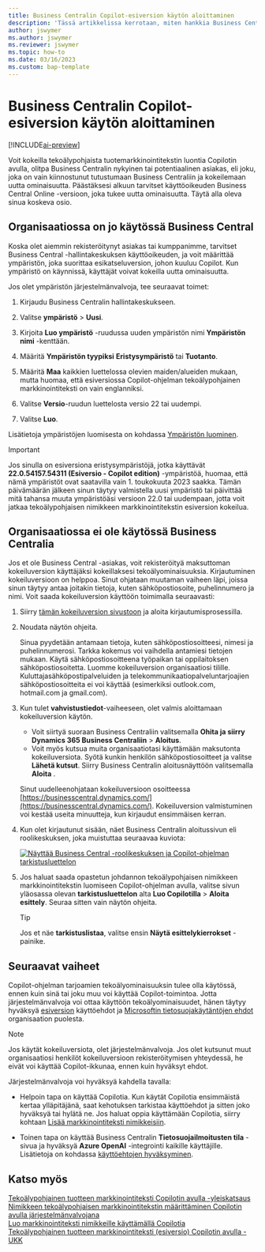 ```yaml
---
title: Business Centralin Copilot-esiversion käytön aloittaminen
description: 'Tässä artikkelissa kerrotaan, miten hankkia Business Central -ympäristö, jonka uudella tekoälyominaisuudella voi luoda tekstiehdotuksia nimike- ja tuotekuvauksille.'
author: jswymer
ms.author: jswymer
ms.reviewer: jswymer
ms.topic: how-to
ms.date: 03/16/2023
ms.custom: bap-template
---
```


# <a name="get-started-with-a-business-central-preview-version-for-copilot" />Business Centralin Copilot-esiversion käytön aloittaminen

[!INCLUDE[ai-preview](includes/ai-preview.md)]

Voit kokeilla tekoälypohjaista tuotemarkkinointitekstin luontia Copilotin avulla, olitpa Business Centralin nykyinen tai potentiaalinen asiakas, eli joku, joka on vain kiinnostunut tutustumaan Business Centraliin ja kokeilemaan uutta ominaisuutta. Päästäksesi alkuun tarvitset käyttöoikeuden Business Central Online -versioon, joka tukee uutta ominaisuutta. Täytä alla oleva sinua koskeva osio.

## <a name="your-organization-already-uses-business-central" />Organisaatiossa on jo käytössä Business Central

Koska olet aiemmin rekisteröitynyt asiakas tai kumppanimme, tarvitset Business Central -hallintakeskuksen käyttöoikeuden, ja voit määrittää ympäristön, joka suorittaa esikatseluversion, johon kuuluu Copilot. Kun ympäristö on käynnissä, käyttäjät voivat kokeilla uutta ominaisuutta.

Jos olet ympäristön järjestelmänvalvoja, tee seuraavat toimet:

1. Kirjaudu Business Centralin hallintakeskukseen.
2. Valitse **ympäristö** > **Uusi**.
3. Kirjoita **Luo ympäristö** -ruudussa uuden ympäristön nimi **Ympäristön nimi** -kenttään.
4. Määritä **Ympäristön tyypiksi** **Eristysympäristö** tai **Tuotanto**.
5. Määritä **Maa** kaikkien luettelossa olevien maiden/alueiden mukaan, mutta huomaa, että esiversiossa Copilot-ohjelman tekoälypohjainen markkinointiteksti on vain englanniksi.
6. Valitse **Versio**-ruudun luettelosta versio 22 tai uudempi.

   <!--
   > [!IMPORTANT]
   > You must use **22.0.54157.54311 (Preview - Copilot edition)** to experience Copilot.
   -->
7. Valitse **Luo**.  

Lisätietoja ympäristöjen luomisesta on kohdassa [Ympäristön luominen](/dynamics365/business-central/dev-itpro/administration/tenant-admin-center-environments#create-a-new-environment).

> [!IMPORTANT]
> Jos sinulla on esiversiona eristysympäristöjä, jotka käyttävät **22.0.54157.54311 (Esiversio - Copilot edition)** -ympäristöä, huomaa, että nämä ympäristöt ovat saatavilla vain 1. toukokuuta 2023 saakka. Tämän päivämäärän jälkeen sinun täytyy valmistella uusi ympäristö tai päivittää mitä tahansa muuta ympäristöäsi versioon 22.0 tai uudempaan, jotta voit jatkaa tekoälypohjaisen nimikkeen markkinointitekstin esiversion kokeilua.

## <a name="your-organization-doesnt-use-business-central" />Organisaatiossa ei ole käytössä Business Centralia

Jos et ole Business Central -asiakas, voit rekisteröityä maksuttoman kokeiluversion käyttäjäksi kokeillaksesi tekoälyominaisuuksia. Kirjautuminen kokeiluversioon on helppoa. Sinut ohjataan muutaman vaiheen läpi, joissa sinun täytyy antaa joitakin tietoja, kuten sähköpostiosoite, puhelinnumero ja nimi. Voit saada kokeiluversion käyttöön toimimalla seuraavasti:

1. Siirry [tämän kokeiluversion sivustoon](https://go.microsoft.com/fwlink/?linkid=2227167) ja aloita kirjautumisprosessilla.
2. Noudata näytön ohjeita.

   Sinua pyydetään antamaan tietoja, kuten sähköpostiosoitteesi, nimesi ja puhelinnumerosi. Tarkka kokemus voi vaihdella antamiesi tietojen mukaan. <!--But here are a couple important points to be aware of as you run through the sign-up process:--> Käytä sähköpostiosoitteena työpaikan tai oppilaitoksen sähköpostiosoitetta. Luomme kokeiluversion organisaatiosi tilille. Kuluttajasähköpostipalveluiden ja telekommunikaatiopalveluntarjoajien sähköpostiosoitteita ei voi käyttää (esimerkiksi outlook.com, hotmail.com ja gmail.com).
   
   <!-- When you get to the option for **Country or region** be sure to set this **United States**.

      > [!IMPORTANT]
      > You must set **Country or region** to **United States**; otherwise the AI-powered item marketing text with Copilot won't be available in Business Central.  -->
3. Kun tulet **vahvistustiedot**-vaiheeseen, olet valmis aloittamaan kokeiluversion käytön.

   - Voit siirtyä suoraan Business Centraliin valitsemalla **Ohita ja siirry Dynamics 365 Business Centraliin** > **Aloitus**.
   - Voit myös kutsua muita organisaatiotasi käyttämään maksutonta kokeiluversiota. Syötä kunkin henkilön sähköpostiosoitteet ja valitse **Lähetä kutsut**. Siirry Business Centralin aloitusnäyttöön valitsemalla **Aloita** .  

   Sinut uudelleenohjataan kokeiluversioon osoitteessa [https://businesscentral.dynamics.com/](https://businesscentral.dynamics.com/). Kokeiluversion valmistuminen voi kestää useita minuutteja, kun kirjaudut ensimmäisen kerran.

<!--
1. On the **Let's get you started** step, enter your work or school email address, then select **Next**.

   Use your work or school email address. We'll establish your trial on your organization's account. You can't use email addresses provided by consumer email services or telecommunication providers, such as outlook.com, hotmail.com, gmail.com, and others.
3. When asked what kind of email you have, select **I got it from my organization** > **Next**.
4. On the **Create your account** step, you provide information that will help use set up a trial version of Business Central that you can sign in to.

   1. Provide a telephone number that we can use to send you a verification code. Enter a country code and number that isn't VoIP or toll free.
   2. Choose how you want us to send the verification code:
      - Select **Text me** to get the verification code in a text message.
      - Select **Call me** to get the code in a voice message.
   3. Select **Send verification code**. 
   4. When you get the code, type it in the **Enter your verification code** box, then select **Verify**.

      Once you're verified, we'll send you an email with another verification code that you'll use in the next step to complete creating your account.
   5. Fill in your first and last name.
   6. Set **Country or region** to **United States**.

      > [!IMPORTANT]
      > You must set **Country or region** to **United States**; otherwise the AI-powered item marketing text with Copilot won't be available in Business Central.  

   7. Enter a valid phone umber in the **Business telephone number** box.
   8. In the **Create password** and **Confirm password** boxes, enter a password that you want to use to sign in to Business Central. The password must at least eight characters and include at least one number, an uppercase letter, and a lower case letter.
   9. In the **Verification code** box, enter the verification code we sent you in an email, then select **Next**.
   10. When you get a prompt that your account is successfully created, select **Sign in**.
-->

4. Kun olet kirjautunut sisään, näet Business Centralin aloitussivun eli roolikeskuksen, joka muistuttaa seuraavaa kuviota:

   [![Näyttää Business Central -roolikeskuksen ja Copilot-ohjelman tarkistusluettelon](media/copilot-checklist.png)](media/copilot-checklist.png#lightbox)

5. Jos haluat saada opastetun johdannon tekoälypohjaisen nimikkeen markkinointitekstin luomiseen Copilot-ohjelman avulla, valitse sivun yläosassa olevan **tarkistusluettelon** alta **Luo Copilotilla** > **Aloita esittely**. Seuraa sitten vain näytön ohjeita.

   > [!TIP]
   > Jos et näe **tarkistuslistaa**, valitse ensin **Näytä esittelykierrokset** -painike.

## <a name="next-steps" />Seuraavat vaiheet

Copilot-ohjelman tarjoamien tekoälyominaisuuksin tulee olla käytössä, ennen kuin sinä tai joku muu voi käyttää Copilot-toimintoa. Jotta järjestelmänvalvoja voi ottaa käyttöön tekoälyominaisuudet, hänen täytyy hyväksyä [esiversion](https://dynamics.microsoft.com/legaldocs/supp-dynamics365-preview/) käyttöehdot ja [Microsoftin tietosuojakäytäntöjen ehdot](https://go.microsoft.com/fwlink/?LinkId=521839) organisaation puolesta.

> [!NOTE]
> Jos käytät kokeiluversiota, olet järjestelmänvalvoja. Jos olet kutsunut muut organisaatiosi henkilöt kokeiluversioon rekisteröitymisen yhteydessä, he eivät voi käyttää Copilot-ikkunaa, ennen kuin hyväksyt ehdot.

Järjestelmänvalvoja voi hyväksyä kahdella tavalla:

- Helpoin tapa on käyttää Copilotia. Kun käytät Copilotia ensimmäistä kertaa ylläpitäjänä, saat kehotuksen tarkistaa käyttöehdot ja sitten joko hyväksyä tai hylätä ne. Jos haluat oppia käyttämään Copilotia, siirry kohtaan [Lisää markkinointiteksti nimikkeisiin](item-marketing-text.md).  

- Toinen tapa on käyttää Business Centralin **Tietosuojailmoitusten tila** -sivua ja hyväksyä **Azure OpenAI** -integrointi kaikille käyttäjille. Lisätietoja on kohdassa [käyttöehtojen hyväksyminen](enable-ai.md#consent-to-or-reject-preview-and-privacy-terms-and-conditions-for-all-users).

## <a name="see-also" />Katso myös

[Tekoälypohjainen tuotteen markkinointiteksti Copilotin avulla -yleiskatsaus](ai-overview.md)  
[Nimikkeen tekoälypohjaisen markkinointitekstin määrittäminen Copilotin avulla järjestelmänvalvojana](enable-ai.md)  
[Luo markkinointiteksti nimikkeille käyttämällä Copilotia](item-marketing-text.md)  
[Tekoälypohjainen tuotteen markkinointiteksti (esiversio) Copilotin avulla - UKK](ai-faq.md)  
